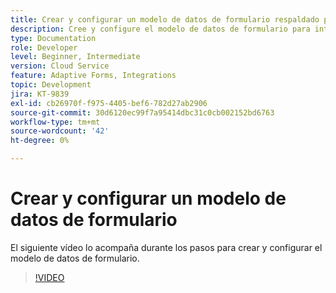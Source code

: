 ```yaml
---
title: Crear y configurar un modelo de datos de formulario respaldado por Dynamics
description: Cree y configure el modelo de datos de formulario para interactuar con entidades en Microsoft Dynamics.
type: Documentation
role: Developer
level: Beginner, Intermediate
version: Cloud Service
feature: Adaptive Forms, Integrations
topic: Development
jira: KT-9839
exl-id: cb26970f-f975-4405-bef6-782d27ab2906
source-git-commit: 30d6120ec99f7a95414dbc31c0cb002152bd6763
workflow-type: tm+mt
source-wordcount: '42'
ht-degree: 0%

---
```


# Crear y configurar un modelo de datos de formulario


El siguiente vídeo lo acompaña durante los pasos para crear y configurar el modelo de datos de formulario.

>[!VIDEO](https://video.tv.adobe.com/v/340790?quality=12&learn=on)

